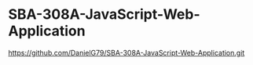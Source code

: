 # SBA-308A-JavaScript-Web-Application

https://github.com/DanielG79/SBA-308A-JavaScript-Web-Application.git
